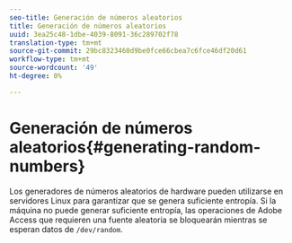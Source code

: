 ```yaml
---
seo-title: Generación de números aleatorios
title: Generación de números aleatorios
uuid: 3ea25c48-1dbe-4039-8091-36c289702f78
translation-type: tm+mt
source-git-commit: 29bc8323460d9be0fce66cbea7c6fce46df20d61
workflow-type: tm+mt
source-wordcount: '49'
ht-degree: 0%

---
```



# Generación de números aleatorios{#generating-random-numbers}

Los generadores de números aleatorios de hardware pueden utilizarse en servidores Linux para garantizar que se genera suficiente entropía. Si la máquina no puede generar suficiente entropía, las operaciones de Adobe Access que requieren una fuente aleatoria se bloquearán mientras se esperan datos de `/dev/random`.
